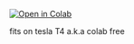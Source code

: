 [![Open in Colab](https://colab.research.google.com/assets/colab-badge.svg)]([https://colab.research.google.com/github/johndoe/my-repo/blob/main/notebooks/example.ipynb](https://colab.research.google.com/github/caioxapelao/sd-webui-colab/blob/main/automatic1111_webui.ipynb))

fits on tesla T4 a.k.a colab free
